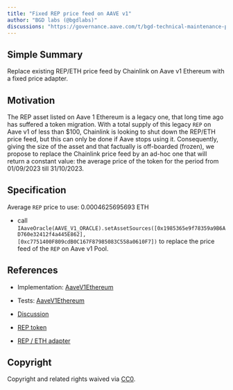 ```yaml
---
title: "Fixed REP price feed on AAVE v1"
author: "BGD labs (@bgdlabs)"
discussions: "https://governance.aave.com/t/bgd-technical-maintenance-proposals/15274/2"
---
```


## Simple Summary

Replace existing REP/ETH price feed by Chainlink on Aave v1 Ethereum with a fixed price adapter.

## Motivation

The REP asset listed on Aave 1 Ethereum is a legacy one, that long time ago has suffered a token migration.
With a total supply of this legacy `REP` on Aave v1 of less than $100, Chainlink is looking to shut down the REP/ETH price feed, but this can only be done if Aave stops using it.
Consequently, giving the size of the asset and that factually is off-boarded (frozen), we propose to replace the Chainlink price feed by an ad-hoc one that will return a constant value: the average price of the token for the period from 01/09/2023 till 31/10/2023.

## Specification

Average `REP` price to use: 0.0004625695693 ETH

- call `IAaveOracle(AAVE_V1_ORACLE).setAssetSources([0x1985365e9f78359a9B6AD760e32412f4a445E862], [0xc7751400F809cdB0C167F87985083C558a0610F7])` to replace the price feed of the `REP` on Aave v1 Pool.

## References

- Implementation: [AaveV1Ethereum](https://github.com/bgd-labs/aave-proposals-v3/blob/main/src/20231031_AaveV2Ethereum_FixedREPPriceFeed/AaveV2Ethereum_FixedREPPriceFeedOnAAVEV1_20231031.sol)
- Tests: [AaveV1Ethereum](https://github.com/bgd-labs/aave-proposals-v3/blob/main/src/20231031_AaveV2Ethereum_FixedREPPriceFeedOnAAVEV1/AaveV1Ethereum_FixedREPPriceFeed_20231031.t)
- [Discussion](https://governance.aave.com/t/bgd-technical-maintenance-proposals/15274/2)

- [REP token](https://etherscan.io/address/0x1985365e9f78359a9B6AD760e32412f4a445E862)
- [REP / ETH adapter](https://github.com/bgd-labs/cl-synchronicity-price-adapter/blob/main/src/contracts/RepFixedPriceAdapter.sol)

## Copyright

Copyright and related rights waived via [CC0](https://creativecommons.org/publicdomain/zero/1.0/).
